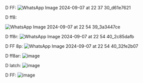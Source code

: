 D FF:
![WhatsApp Image 2024-09-07 at 22 37 30_d61e7621](https://github.com/user-attachments/assets/ddaf3ff2-1435-47f2-9341-50035bad001e)


D ff8:

![WhatsApp Image 2024-09-07 at 22 54 39_3a3447ce](https://github.com/user-attachments/assets/d89ece4f-a0fe-431f-b6e7-a9dc8432537c)

D ff8r:
![WhatsApp Image 2024-09-07 at 22 54 40_2c85dafb](https://github.com/user-attachments/assets/93e13275-8ba6-4ed6-9bc9-42bfe09219c4)


D FF 8p:
![WhatsApp Image 2024-09-07 at 22 54 40_32fe2b07](https://github.com/user-attachments/assets/0b1ef201-3d7b-423f-adb3-41e7939e3c53)


D ff8ar:
![image](https://github.com/user-attachments/assets/d7ab63d7-10b4-4893-b6a1-2915b21bf315)

D latch:
![image](https://github.com/user-attachments/assets/2a56406d-69d1-4874-b7a3-d6ed028a2f6b)

D FF:
![image](https://github.com/user-attachments/assets/3add0286-66c1-46f1-a1f2-e162a9720d45)

